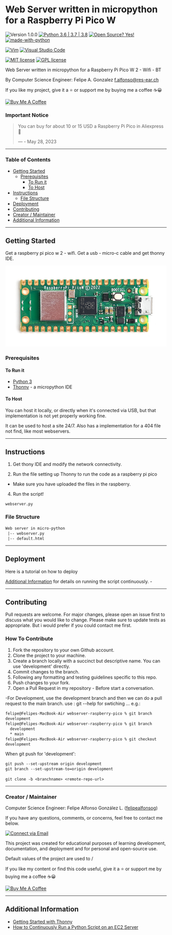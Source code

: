 # Web Server written in micropython for a Raspberry Pi Pico W

![Version 1.0.0](https://img.shields.io/badge/version-v1.0.0-blue)
[![Python 3.6 | 3.7 | 3.8](https://img.shields.io/badge/python-3.6%20|%20%203.7%20|%203.8-yellowgreen)](https://www.python.org/downloads/release/python-385/)
[![Open Source? Yes!](https://badgen.net/badge/Open%20Source%20%3F/Yes%21/blue?icon=github)](https://github.com/Naereen/badges/)
[![made-with-python](https://img.shields.io/badge/Made%20with-Python-1f425f.svg)](https://www.python.org/)

[![Vim](https://img.shields.io/badge/--019733?logo=vim)](https://www.vim.org/)
[![Visual Studio Code](https://img.shields.io/badge/--007ACC?logo=visual%20studio%20code&logoColor=ffffff)](https://code.visualstudio.com/)

[![MIT license](https://img.shields.io/badge/License-MIT-blue.svg)](https://lbesson.mit-license.org/)
[![GPL license](https://img.shields.io/badge/License-GPL-blue.svg)](http://perso.crans.org/besson/LICENSE.html)

Web Server written in micropython for a Raspberry Pi Pico W 2 - Wifi - BT

By Computer Science Engineer: Felipe A. Gonzalez <f.alfonso@res-ear.ch>

If you like my project, give it a :star: or support me by buying me a coffee :coffee::grinning:

<a href="https://www.buymeacoffee.com/felipealfonsog" target="_blank"><img src="https://www.buymeacoffee.com/assets/img/custom_images/orange_img.png" alt="Buy Me A Coffee" style="height: 27px !important;width: 114px !important;box-shadow: 0px 3px 2px 0px rgba(190, 190, 190, 0.5) !important;-webkit-box-shadow: 0px 3px 2px 0px rgba(190, 190, 190, 0.5) !important;" ></a>


### Important Notice
<blockquote class="twitter-tweet" data-lang="en"><p lang="en" dir="ltr">You can buy for about 10 or 15 USD a Raspberry Pi Pico in Aliexpress 🧵</p>&mdash; - May 28, 2023</blockquote>

---

### Table of Contents

- [Getting Started](#getting-started)
  - [Prerequisites](#prerequisites)
    - [To Run it](#to-run)
    - [To Host](#to-host)
- [Instructions](#instructions)
  - [File Structure](#file-structure)
- [Deployment](#deployment)
- [Contributing](#contributing)
- [Creator / Maintainer](#creator--maintainer)
- [Additional Information](#additional-information)

---

## Getting Started

Get a raspberry pi pico w 2 - wifi. Get a usb - micro-c cable and get thonny IDE.

![Raspberry Pi Pico](resources-for-readme/raspberry-pi-pico.jpg)

### Prerequisites

#### To Run it

- [Python 3](https://www.python.org/downloads/)
- [Thonny](https://thonny.org) - a micropython IDE

#### To Host

You can host it locally, or directly when it's connected via USB, but that implementation is not yet properly working fine.

It can be used to host a site 24/7. Also has a implementation for a 404 file not find, like most webservers. 

---

## Instructions

1. Get thony IDE and modify the network connectivity. 

2. Run the file setting up Thonny to run the code as a raspberry pi pico

- Make sure you have uploaded the files in the raspberry.

4. Run the script!

```
webserver.py
```

### File Structure

```
Web server in micro-python
 |-- webserver.py
 |-- default.html 
```

---

## Deployment

Here is a tutorial on how to deploy 


[Additional Information](#additional-information) for details on running the script continuously.
    - 

---

## Contributing

Pull requests are welcome. For major changes, please open an issue first to discuss what you would like to change. Please make sure to update tests as appropriate. But i would prefer if you could contact me first. 

### How To Contribute

1. Fork the repository to your own Github account.
2. Clone the project to your machine.
3. Create a branch locally with a succinct but descriptive name. You can use 'development' directly. 
4. Commit changes to the branch.
5. Following any formatting and testing guidelines specific to this repo.
6. Push changes to your fork.
7. Open a Pull Request in my repository - Before start a conversation.

-For Development, use the development branch and then we can do a pull request to the main branch. use : git --help for swtiching ... e.g.:
```
felipe@Felipes-MacBook-Air webserver-raspberry-pico % git branch development
felipe@Felipes-MacBook-Air webserver-raspberry-pico % git branch        
  development
  * main
felipe@Felipes-MacBook-Air webserver-raspberry-pico % git checkout development
```
When git push for 'development':
```
git push --set-upstream origin development
git branch --set-upstream-to=origin development

git clone -b <branchname> <remote-repo-url>
```

---

### Creator / Maintainer
Computer Science Engineer:
Felipe Alfonso González L. ([felipealfonsog](https://github.com/felipealfonsog))

If you have any questions, comments, or concerns, feel free to contact me below.

<p align="left">
  <a href="mailto:felipe.alfonso.glz@gmail.com"> 
    <img alt="Connect via Email" src="https://img.shields.io/badge/Gmail-c14438?style=flat&logo=Gmail&logoColor=white" />
  </a>
</p>

This project was created for educational purposes of learning development, documentation, and deployment and for personal and open-source use.

Default values of the project are used to /

If you like my content or find this code useful, give it a :star: or support me by buying me a coffee :coffee::grinning:

<a href="https://www.buymeacoffee.com/felipealfonsog" target="_blank"><img src="https://www.buymeacoffee.com/assets/img/custom_images/orange_img.png" alt="Buy Me A Coffee" style="height: 41px !important;width: 174px !important;box-shadow: 0px 3px 2px 0px rgba(190, 190, 190, 0.5) !important;-webkit-box-shadow: 0px 3px 2px 0px rgba(190, 190, 190, 0.5) !important;" ></a>

---

## Additional Information

- [Getting Started with Thonny](https://thonny.org/)
- [How to Continuously Run a Python Script on an EC2 Server](https://intellipaat.com/community/9361/how-to-continuously-run-a-python-script-on-an-ec2-server)
